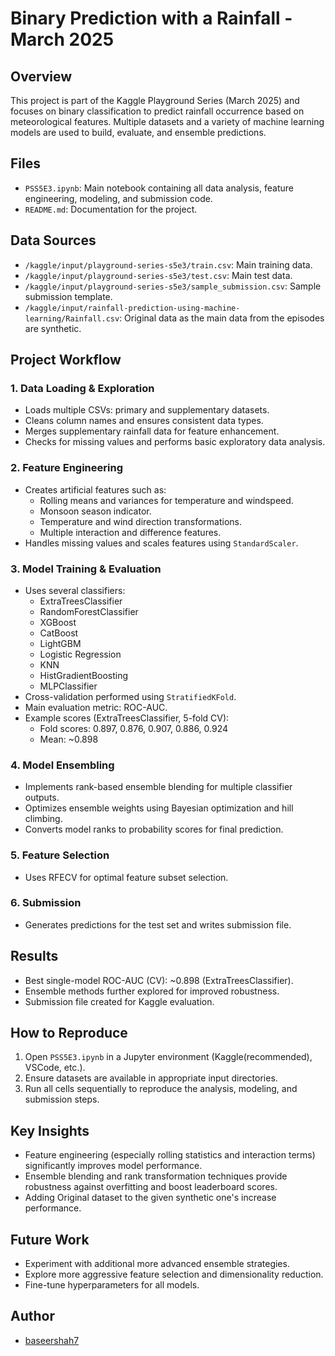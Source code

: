 # Binary Prediction with a Rainfall - March 2025

## Overview
This project is part of the Kaggle Playground Series (March 2025) and focuses on binary classification to predict rainfall occurrence based on meteorological features. Multiple datasets and a variety of machine learning models are used to build, evaluate, and ensemble predictions.

## Files
- `PSS5E3.ipynb`: Main notebook containing all data analysis, feature engineering, modeling, and submission code.
- `README.md`: Documentation for the project.

## Data Sources
- `/kaggle/input/playground-series-s5e3/train.csv`: Main training data.
- `/kaggle/input/playground-series-s5e3/test.csv`: Main test data.
- `/kaggle/input/playground-series-s5e3/sample_submission.csv`: Sample submission template.
- `/kaggle/input/rainfall-prediction-using-machine-learning/Rainfall.csv`: Original data as the main data from the episodes are synthetic.

## Project Workflow

### 1. Data Loading & Exploration
- Loads multiple CSVs: primary and supplementary datasets.
- Cleans column names and ensures consistent data types.
- Merges supplementary rainfall data for feature enhancement.
- Checks for missing values and performs basic exploratory data analysis.

### 2. Feature Engineering
- Creates artificial features such as:
  - Rolling means and variances for temperature and windspeed.
  - Monsoon season indicator.
  - Temperature and wind direction transformations.
  - Multiple interaction and difference features.
- Handles missing values and scales features using `StandardScaler`.

### 3. Model Training & Evaluation
- Uses several classifiers:
  - ExtraTreesClassifier
  - RandomForestClassifier
  - XGBoost
  - CatBoost
  - LightGBM
  - Logistic Regression
  - KNN
  - HistGradientBoosting
  - MLPClassifier
- Cross-validation performed using `StratifiedKFold`.
- Main evaluation metric: ROC-AUC.
- Example scores (ExtraTreesClassifier, 5-fold CV):  
  - Fold scores: 0.897, 0.876, 0.907, 0.886, 0.924  
  - Mean: ~0.898

### 4. Model Ensembling
- Implements rank-based ensemble blending for multiple classifier outputs.
- Optimizes ensemble weights using Bayesian optimization and hill climbing.
- Converts model ranks to probability scores for final prediction.

### 5. Feature Selection
- Uses RFECV for optimal feature subset selection.

### 6. Submission
- Generates predictions for the test set and writes submission file.

## Results
- Best single-model ROC-AUC (CV): ~0.898 (ExtraTreesClassifier).
- Ensemble methods further explored for improved robustness.
- Submission file created for Kaggle evaluation.

## How to Reproduce
1. Open `PSS5E3.ipynb` in a Jupyter environment (Kaggle(recommended), VSCode, etc.).
2. Ensure datasets are available in appropriate input directories.
3. Run all cells sequentially to reproduce the analysis, modeling, and submission steps.

## Key Insights
- Feature engineering (especially rolling statistics and interaction terms) significantly improves model performance.
- Ensemble blending and rank transformation techniques provide robustness against overfitting and boost leaderboard scores.
- Adding Original dataset to the given synthetic one's increase performance.

## Future Work
- Experiment with additional more advanced ensemble strategies.
- Explore more aggressive feature selection and dimensionality reduction.
- Fine-tune hyperparameters for all models.

## Author
- [baseershah7](https://github.com/baseershah7)

